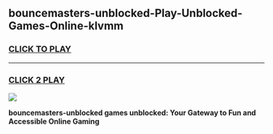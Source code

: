 
## bouncemasters-unblocked-Play-Unblocked-Games-Online-klvmm
<h3>
<a href="https://premium76.site?title=bouncemasters-unblocked&ref=25A">CLICK TO PLAY</a></h3>
<hr>

<h3>
<a href="https://premium76.site?title=bouncemasters-unblocked&ref=25A">CLICK 2 PLAY</a>
  
</h3>

<a href="https://premium76.site?title=bouncemasters-unblocked&ref=25A"><img src="https://clearcache.store/games.png"></a>


**bouncemasters-unblocked games unblocked: Your Gateway to Fun and Accessible Online Gaming**
